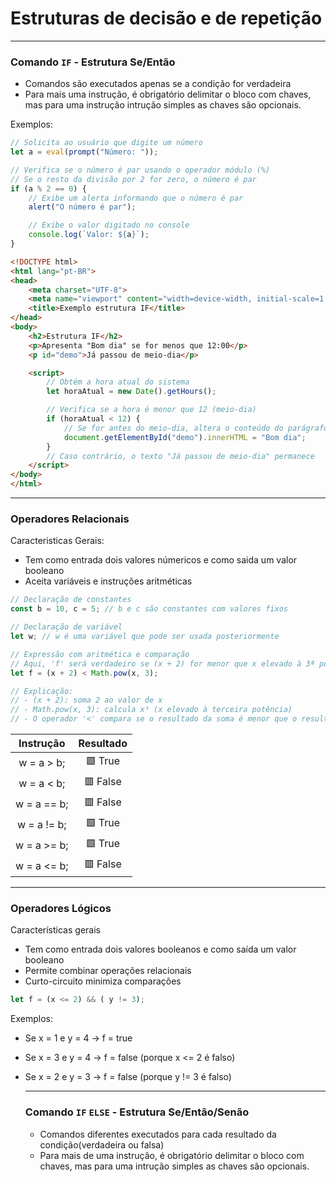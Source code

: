 # Estruturas de decisão e de repetição
---

### Comando `IF` - Estrutura Se/Então
- Comandos são executados apenas se a condição for verdadeira
- Para mais uma instrução, é obrigatório delimitar o bloco com chaves, mas para uma instrução intrução simples as chaves são opcionais.

Exemplos:
```javascript
// Solicita ao usuário que digite um número
let a = eval(prompt("Número: "));

// Verifica se o número é par usando o operador módulo (%)
// Se o resto da divisão por 2 for zero, o número é par
if (a % 2 == 0) {
    // Exibe um alerta informando que o número é par
    alert("O número é par");

    // Exibe o valor digitado no console
    console.log(`Valor: ${a}`);
}
```


```html
<!DOCTYPE html>
<html lang="pt-BR">
<head>
    <meta charset="UTF-8">
    <meta name="viewport" content="width=device-width, initial-scale=1.0">
    <title>Exemplo estrutura IF</title>
</head>
<body>
    <h2>Estrutura IF</h2>
    <p>Apresenta "Bom dia" se for menos que 12:00</p>
    <p id="demo">Já passou de meio-dia</p>

    <script>
        // Obtém a hora atual do sistema
        let horaAtual = new Date().getHours();

        // Verifica se a hora é menor que 12 (meio-dia)
        if (horaAtual < 12) {
            // Se for antes do meio-dia, altera o conteúdo do parágrafo com id "demo"
            document.getElementById("demo").innerHTML = "Bom dia";
        }
        // Caso contrário, o texto "Já passou de meio-dia" permanece
    </script>
</body>
</html>
```

---

### Operadores Relacionais
Caracteristicas Gerais:
- Tem como entrada dois valores númericos e como saida um valor booleano
- Aceita variáveis e instruções aritméticas
```javascript
// Declaração de constantes
const b = 10, c = 5; // b e c são constantes com valores fixos

// Declaração de variável
let w; // w é uma variável que pode ser usada posteriormente

// Expressão com aritmética e comparação
// Aqui, 'f' será verdadeiro se (x + 2) for menor que x elevado à 3ª potência
let f = (x + 2) < Math.pow(x, 3);

// Explicação:
// - (x + 2): soma 2 ao valor de x
// - Math.pow(x, 3): calcula x³ (x elevado à terceira potência)
// - O operador '<' compara se o resultado da soma é menor que o resultado da exponenciação
```

| Instrução | Resultado |
|:---------:|:---------:|
| w = a > b; | 🟩 True |
| w = a < b; | 🟥 False |
| w = a == b; | 🟥 False |
| w = a != b; | 🟩 True |
| w = a >= b; |🟩 True |
| w = a <= b; | 🟥 False |

---

### Operadores Lógicos
Características gerais
- Tem como entrada dois valores booleanos e como saída um valor booleano
- Permite combinar operações relacionais
- Curto-circuito minimiza comparações

```javascript
let f = (x <= 2) && ( y != 3);
```

Exemplos:
- Se x = 1 e y = 4 → f = true
- Se x = 3 e y = 4 → f = false (porque x <= 2 é falso)
- Se x = 2 e y = 3 → f = false (porque y != 3 é falso)

  ---

  ### Comando `IF` `ELSE` - Estrutura Se/Então/Senão
  - Comandos diferentes executados para cada resultado da condição(verdadeira ou falsa)
  - Para mais de uma instrução, é obrigatório delimitar o bloco com chaves, mas para uma intrução simples as chaves são opcionais.
 
  ```javascript
  ```
  
